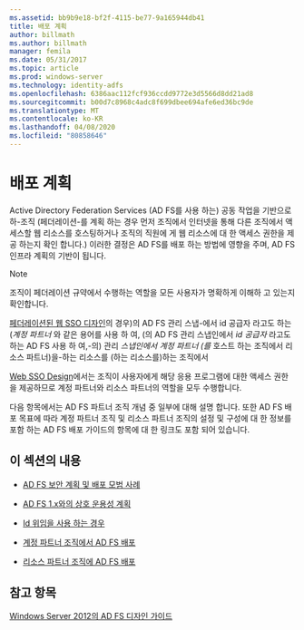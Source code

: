 ```yaml
---
ms.assetid: bb9b9e18-bf2f-4115-be77-9a165944db41
title: 배포 계획
author: billmath
ms.author: billmath
manager: femila
ms.date: 05/31/2017
ms.topic: article
ms.prod: windows-server
ms.technology: identity-adfs
ms.openlocfilehash: 6386aac112fcf936ccdd9772e3d5566d8dd21ad8
ms.sourcegitcommit: b00d7c8968c4adc8f699dbee694afe6ed36bc9de
ms.translationtype: MT
ms.contentlocale: ko-KR
ms.lasthandoff: 04/08/2020
ms.locfileid: "80858646"
---
```

# <a name="planning-your-deployment"></a>배포 계획

Active Directory Federation Services \(AD FS를 사용 하는\) 공동 작업을 기반으로 하\-조직 \(페더레이션\-를 계획 하는 경우 먼저 조직에서 인터넷을 통해 다른 조직에서 액세스할 웹 리소스를 호스팅하거나 조직의 직원에 게 웹 리소스에 대 한 액세스 권한을 제공 하는지 확인 합니다.\) 이러한 결정은 AD FS를 배포 하는 방법에 영향을 주며, AD FS 인프라 계획의 기반이 됩니다.  
  
> [!NOTE]  
> 조직이 페더레이션 규약에서 수행하는 역할을 모든 사용자가 명확하게 이해하 고 있는지 확인합니다.  
  
[페더레이션된 웹 SSO 디자인](Federated-Web-SSO-Design.md)의 경우\)의 AD FS 관리 스냅\-에서 id 공급자 라고도 하는 \(*계정 파트너* 와 같은 용어를 사용 하 여, \(의 AD FS 관리 스냅인에서 *id 공급자* 라고도 하는 AD FS 사용 하 여,\-의\) 관리 *스냅인에서 계정* *파트너 \(를* 호스트 하는 조직에서 리소스 파트너\)을\-하는 리소스를 \(하는 리소스를\)하는 조직에서  
  
[Web SSO Design](Web-SSO-Design.md)에서는 조직이 사용자에게 해당 응용 프로그램에 대한 액세스 권한을 제공하므로 계정 파트너와 리소스 파트너의 역할을 모두 수행합니다.  
  
다음 항목에서는 AD FS 파트너 조직 개념 중 일부에 대해 설명 합니다. 또한 AD FS 배포 목표에 따라 계정 파트너 조직 및 리소스 파트너 조직의 설정 및 구성에 대 한 정보를 포함 하는 AD FS 배포 가이드의 항목에 대 한 링크도 포함 되어 있습니다.  
  
## <a name="in-this-section"></a>이 섹션의 내용  
  
-   [AD FS 보안 계획 및 배포 모범 사례](Best-Practices-for-Secure-Planning-and-Deployment-of-AD-FS.md)  
  
-   [AD FS 1.x와의 상호 운용성 계획](Planning-for-Interoperability-with-AD-FS-1.x.md)  
  
-   [Id 위임을 사용 하는 경우](When-to-Use-Identity-Delegation.md)  
  
-   [계정 파트너 조직에서 AD FS 배포](Deploying-AD-FS-in-the-Account-Partner-Organization-2012.md)  
  
-   [리소스 파트너 조직에 AD FS 배포](Deploying-AD-FS-in-the-Resource-Partner-Organization-2012.md)  
  
## <a name="see-also"></a>참고 항목
[Windows Server 2012의 AD FS 디자인 가이드](AD-FS-Design-Guide-in-Windows-Server-2012.md)


